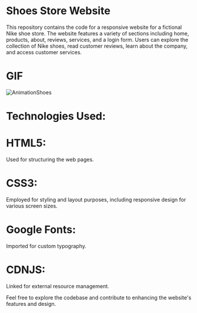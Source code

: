 # Shoes Store Website
This repository contains the code for a responsive website for a fictional Nike shoe store. The website features a variety of sections including home, products, about, reviews, services, and a login form. Users can explore the collection of Nike shoes, read customer reviews, learn about the company, and access customer services.

# GIF
![AnimationShoes](https://github.com/SakirParlakbileker/ShoesProject/assets/147662891/b85d52ec-3fcb-4a0b-8e38-c1ed04128ddc)


# Technologies Used:
# HTML5: 
Used for structuring the web pages.
# CSS3: 
Employed for styling and layout purposes, including responsive design for various screen sizes.
# Google Fonts: 
Imported for custom typography.
# CDNJS: 
Linked for external resource management.


Feel free to explore the codebase and contribute to enhancing the website's features and design.
